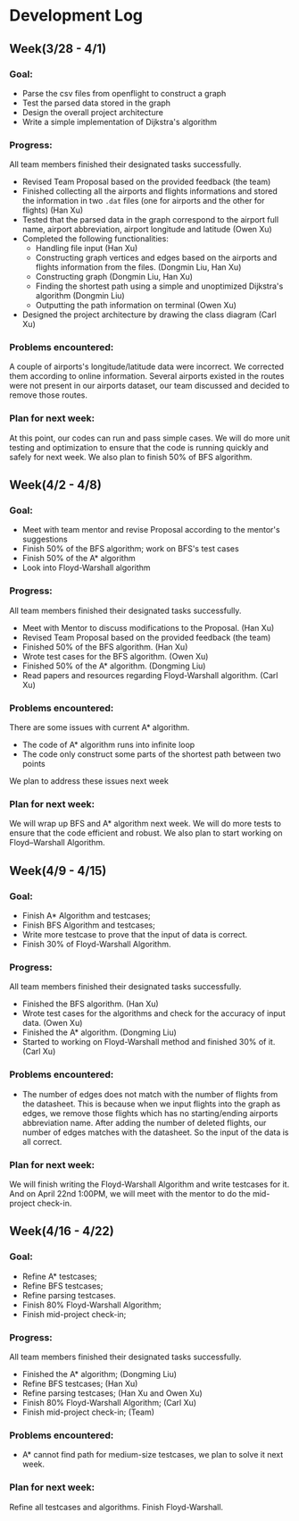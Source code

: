 # Development Log

## Week(3/28 - 4/1)
### Goal: 
- Parse the csv files from openflight to construct a graph
- Test the parsed data stored in the graph
- Design the overall project architecture
- Write a simple implementation of Dijkstra's algorithm
### Progress:
All team members finished their designated tasks successfully.
- Revised Team Proposal based on the provided feedback (the team)
- Finished collecting all the airports and flights informations and stored the information in two `.dat` files (one for airports and the other for flights) (Han Xu)
- Tested that the parsed data in the graph correspond to the airport full name, airport abbreviation, airport longitude and latitude (Owen Xu)
- Completed the following functionalities:
  - Handling file input (Han Xu)
  - Constructing graph vertices and edges based on the airports and flights information from the files. (Dongmin Liu, Han Xu)
  - Constructing graph (Dongmin Liu, Han Xu)
  - Finding the shortest path using a simple and unoptimized Dijkstra's algorithm (Dongmin Liu)
  - Outputting the path information on terminal (Owen Xu)
- Designed the project architecture by drawing the class diagram (Carl Xu) 
### Problems encountered:
A couple of airports's longitude/latitude data were incorrect. We corrected them according to online information. Several airports existed in the routes were not present in our airports dataset, our team discussed and decided to remove those routes.

### Plan for next week:
At this point, our codes can run and pass simple cases. We will do more unit testing and optimization to ensure that the code is running quickly and safely for next week. We also plan to finish 50% of BFS algorithm. 

## Week(4/2 - 4/8)
### Goal: 
- Meet with team mentor and revise Proposal according to the mentor's suggestions
- Finish 50% of the BFS algorithm; work on BFS's test cases
- Finish 50% of the A* algorithm
- Look into Floyd-Warshall algorithm
### Progress:
All team members finished their designated tasks successfully.
- Meet with Mentor to discuss modifications to the Proposal. (Han Xu)
- Revised Team Proposal based on the provided feedback (the team)
- Finished 50% of the BFS algorithm. (Han Xu)
- Wrote test cases for the BFS algorithm. (Owen Xu)
- Finished 50% of the A* algorithm. (Dongming Liu)
- Read papers and resources regarding Floyd-Warshall algorithm. (Carl Xu)
### Problems encountered:
There are some issues with current A* algorithm. 
- The code of A* algorithm runs into infinite loop
- The code only construct some parts of the shortest path between two points

We plan to address these issues next week

### Plan for next week:
We will wrap up BFS and A* algorithm next week. We will do more tests to ensure that the code efficient and robust. We also plan to start working on Floyd–Warshall Algorithm.


## Week(4/9 - 4/15)
### Goal: 
- Finish A* Algorithm and testcases;
- Finish BFS Algorithm and testcases;
- Write more testcase to prove that the input of data is correct. 
- Finish 30% of Floyd-Warshall Algorithm. 

### Progress:
All team members finished their designated tasks successfully.

- Finished the BFS algorithm. (Han Xu)
- Wrote test cases for the algorithms and check for the accuracy of input data. (Owen Xu)
- Finished the A* algorithm. (Dongming Liu)
- Started to working on Floyd-Warshall method and finished 30% of it. (Carl Xu)

### Problems encountered:
- The number of edges does not match with the number of flights from the datasheet. This is because when we  input flights into the graph as edges, we remove those flights which has no starting/ending airports abbreviation name. After adding the number of deleted flights, our number of edges matches with the datasheet. So the input of the data is all correct. 

### Plan for next week:
We will finish writing the Floyd-Warshall Algorithm and write testcases for it. And on April 22nd 1:00PM, we will meet with the mentor to do the mid-project check-in. 


## Week(4/16 - 4/22)
### Goal: 
- Refine A* testcases;
- Refine BFS testcases;
- Refine parsing testcases. 
- Finish 80% Floyd-Warshall Algorithm;
- Finish mid-project check-in;

### Progress:
All team members finished their designated tasks successfully.

- Finished the A* algorithm; (Dongming Liu)
- Refine BFS testcases; (Han Xu)
- Refine parsing testcases; (Han Xu and Owen Xu)
- Finish 80% Floyd-Warshall Algorithm; (Carl Xu)
- Finish mid-project check-in; (Team)

### Problems encountered:
- A* cannot find path for medium-size testcases, we plan to solve it next week. 

### Plan for next week:
Refine all testcases and algorithms. Finish Floyd-Warshall. 